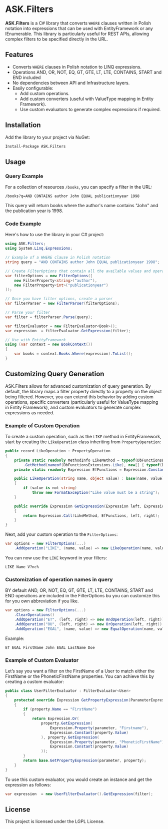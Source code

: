 # ASK.Filters

**ASK.Filters** is a C# library that converts `WHERE` clauses written in Polish notation into expressions that can be used with EntityFramework or any IEnumerable. This library is particularly useful for REST APIs, allowing complex filters to be specified directly in the URL.

## Features

- Converts `WHERE` clauses in Polish notation to LINQ expressions.
- Operations AND, OR, NOT, EQ, GT, GTE, LT, LTE, CONTAINS, START and END included
- No dependencies between API and Infrastructure layers.
- Easily configurable:
  - Add custom operations.
  - Add custom converters (useful with ValueType mapping in Entity Framework).
  - Use custom evaluators to generate complex expressions if required.

## Installation

Add the library to your project via NuGet:

```bash
Install-Package ASK.Filters
```

## Usage

### Query Example

For a collection of resources `/books`, you can specify a filter in the URL:

```
/books?q=AND CONTAINS author John EQUAL publicationyear 1998
```

This query will return books where the author's name contains "John" and the publication year is 1998.

### Code Example

Here's how to use the library in your C# project:

```csharp
using ASK.Filters;
using System.Linq.Expressions;

// Example of a WHERE clause in Polish notation
string query = "AND CONTAINS author John EQUAL publicationyear 1998";

// Create FilterOptions that contain all the available values and operations of the filter 
var filterOptions = new FilterOptions([
    new FilterProperty<string>("author"),
    new FilterProperty<int>("publicationyear")
]);

// Once you have filter options, create a parser
var filterParser = new FilterParser(filterOptions);

// Parse your filter
var filter = filterParser.Parse(query);

var filterEvaluator = new FilterEvaluator<Book>();
var expression  = filterEvaluator.GetExpression(filter);

// Use with EntityFramework
using (var context = new BookContext())
{
    var books = context.Books.Where(expression).ToList();
}
```

## Customizing Query Generation

ASK.Filters allows for advanced customization of query generation. By default, the library maps a filter property directly to a property on the object being filtered. However, you can extend this behavior by adding custom operations, specific converters (particularly useful for ValueType mapping in Entity Framework), and custom evaluators to generate complex expressions as needed.

### Example of Custom Operation

To create a custom operation, such as the `LIKE` method in EntityFramework, start by creating the `LikeOperation` class inheriting from `PropertyOperation`:

```csharp
public record LikeOperation : PropertyOperation
{
    private static readonly MethodInfo LikeMethod = typeof(DbFunctionsExtensions)
        .GetMethod(nameof(DbFunctionsExtensions.Like), new[] { typeof(DbFunctions), typeof(string), typeof(string) })!;
    private static readonly Expression EfFunctions = Expression.Constant(EF.Functions);

    public LikeOperation(string name, object value) : base(name, value)
    {
        if (value is not string)
            throw new FormatException("Like value must be a string");
    }

    public override Expression GetExpression(Expression left, Expression right)
    {
        return Expression.Call(LikeMethod, EfFunctions, left, right);
    }
}
```

Next, add your custom operation to the `FilterOptions`:

```csharp
var options = new FilterOptions(...)
    .AddOperation("LIKE", (name, value) => new LikeOperation(name, value));
```

You can now use the `LIKE` keyword in your filters:

```
LIKE Name V?nc%
```

### Customization of operation names in query

BY default AND, OR, NOT, EQ, GT, GTE, LT, LTE, CONTAINS, START and END operations are included in the FilterOptions bu you can customize this for you own abbreviation if you like.

```csharp
var options = new FilterOptions(...)
    .ClearOperations()
    .AddOperation("ET", (left, right) => new AndOperation(left, right))
    .AddOperation("OU", (left, right) => new OrOperation(left, right))
    .AddOperation("EGAL", (name, value) => new EqualOperation(name, value));
```
Example:

```
ET EGAL FirstName John EGAL LastName Doe 
```

### Example of Custom Evaluator
Let’s say you want a filter on the FirstName of a User to match either the FirstName or the PhoneticFirstName properties. You can achieve this by creating a custom evaluator:

```csharp
public class UserFilterEvaluator : FilterEvaluator<User>
{
    protected override Expression GetPropertyExpression(ParameterExpression parameter, PropertyOperation property)
    {
        if (property.Name == "FirstName")
        {
            return Expression.Or(
                property.GetExpression(
                    Expression.Property(parameter, "Firstname"),
                    Expression.Constant(property.Value)
                ), property.GetExpression(
                    Expression.Property(parameter, "PhoneticFirstName"),
                    Expression.Constant(property.Value)
                ));
        }
        return base.GetPropertyExpression(parameter, property);
    }
}
```

To use this custom evaluator, you would create an instance and get the expression as follows:

```csharp
var expression  = new UserFilterEvaluator().GetExpression(filter);
```

## License

This project is licensed under the LGPL License.

